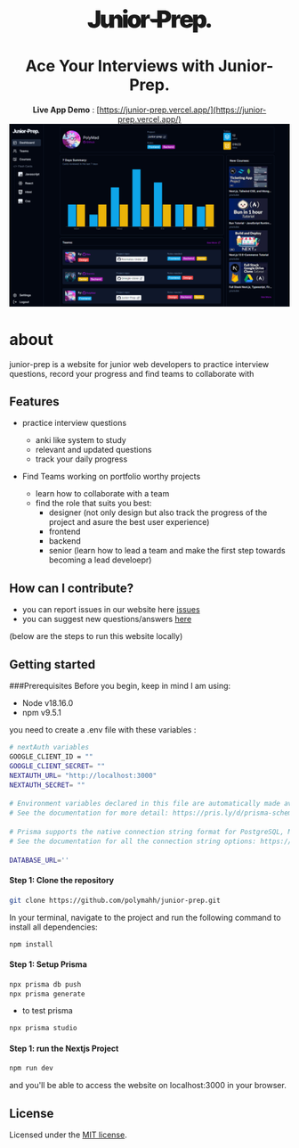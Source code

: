 <div align="center">
    <a href="https://www.idurarapp.com/">
    <svg xmlns="http://www.w3.org/2000/svg" width="222" height="43" viewBox="0 0 222 43" class="flex h-8 w-44"><g clip-path="url(#clip0_43_2)"><path d="M14.3032 2.30298H22.6062V23.5757C22.5961 25.5959 22.0861 27.3737 21.0759 28.909C20.0759 30.4343 18.6921 31.6262 16.9244 32.4848C15.1668 33.3333 13.1416 33.7575 10.8487 33.7575C8.85875 33.7575 7.04056 33.4141 5.3941 32.7272C3.74763 32.0303 2.43449 30.9394 1.45469 29.4545C0.47489 27.9596 -0.0099468 26.0201 0.000154623 23.6363H8.42441C8.45472 24.4141 8.58603 25.0707 8.81834 25.606C9.06076 26.1414 9.3941 26.5454 9.81834 26.8181C10.2527 27.0808 10.7779 27.2121 11.3941 27.2121C12.0204 27.2121 12.5456 27.0757 12.9699 26.803C13.4042 26.5303 13.7325 26.1262 13.9547 25.5909C14.1769 25.0454 14.2931 24.3737 14.3032 23.5757L14.3032 2.30298Z" fill="currentColor"></path><path d="M38.59 23.1515V10.0605H46.9536V33.3333H39.0142V28.909H38.7718C38.2667 30.3939 37.3829 31.5555 36.1203 32.3939C34.8576 33.2222 33.3576 33.6363 31.6202 33.6363C29.994 33.6363 28.5697 33.2626 27.3475 32.5151C26.1354 31.7676 25.1909 30.7373 24.5142 29.4242C23.8475 28.1111 23.5091 26.606 23.499 24.9091V10.0605H31.8627V23.1515C31.8728 24.303 32.1657 25.207 32.7415 25.8636C33.3273 26.5202 34.1455 26.8485 35.196 26.8485C35.893 26.8485 36.494 26.702 36.999 26.409C37.5142 26.106 37.9081 25.6818 38.1809 25.1363C38.4637 24.5808 38.6001 23.9192 38.59 23.1515Z" fill="currentColor"></path><path d="M47.3778 20.2424V33.3333H39.0142V10.0606H46.9536V14.4848H47.196C47.701 13.0101 48.5899 11.8535 49.8627 11.0151C51.1455 10.1768 52.6404 9.75757 54.3475 9.75757C55.994 9.75757 57.4233 10.1363 58.6354 10.8939C59.8576 11.6414 60.8021 12.6717 61.4687 13.9848C62.1455 15.298 62.4788 16.798 62.4687 18.4848V33.3333H54.1051V20.2424C54.1152 19.0909 53.8222 18.1869 53.2263 17.5303C52.6404 16.8737 51.8223 16.5454 50.7718 16.5454C50.0849 16.5454 49.4839 16.697 48.9687 17C48.4637 17.2929 48.0748 17.7172 47.8021 18.2727C47.5293 18.8182 47.3879 19.4747 47.3778 20.2424Z" fill="currentColor"></path><path d="M63.3613 33.3334V10.0606H71.725V33.3334H63.3613ZM67.5583 7.63636C66.4169 7.63636 65.4421 7.26259 64.634 6.51515C63.826 5.76767 63.4219 4.8687 63.4219 3.8182C63.4219 2.76769 63.826 1.86868 64.634 1.12121C65.4421 0.373738 66.4118 0 67.5431 0C68.6846 0 69.6543 0.373719 70.4522 1.12121C71.2603 1.86868 71.6644 2.76769 71.6644 3.8182C71.6644 4.85692 71.2693 5.74747 70.4793 6.48992C70.4702 6.49748 70.4611 6.50505 70.4521 6.51639C69.6541 7.26387 68.6896 7.63636 67.5583 7.63636Z" fill="currentColor"></path><path d="M83.7855 33.7576C81.2602 33.7576 79.0986 33.2576 77.3006 32.2576C75.5026 31.2475 74.1238 29.8434 73.1642 28.0455C72.2046 26.2374 71.7249 24.1414 71.7249 21.7576C71.7249 19.3737 72.2046 17.2828 73.1642 15.4848C74.1238 13.6768 75.5026 12.2727 77.3006 11.2727C79.0986 10.2626 81.2602 9.75757 83.7855 9.75757C86.3107 9.75757 88.4723 10.2626 90.2703 11.2727C92.0683 12.2727 93.4471 13.6768 94.4067 15.4848C95.3663 17.2828 95.8461 19.3737 95.8461 21.7576C95.8461 24.1414 95.3663 26.2374 94.4067 28.0455C93.4471 29.8434 92.0683 31.2475 90.2703 32.2576C88.4723 33.2576 86.3107 33.7576 83.7855 33.7576ZM83.8461 27.5757C84.5532 27.5757 85.1643 27.3384 85.6794 26.8636C86.1946 26.3889 86.5936 25.7121 86.8764 24.8333C87.1592 23.9545 87.3006 22.9091 87.3006 21.6969C87.3006 20.4747 87.1592 19.4293 86.8764 18.5606C86.5936 17.6818 86.1946 17.005 85.6794 16.5303C85.1643 16.0555 84.5532 15.8182 83.8461 15.8182C83.0986 15.8182 82.4572 16.0555 81.9218 16.5303C81.3865 17.005 80.9774 17.6818 80.6946 18.5606C80.4117 19.4293 80.2703 20.4747 80.2703 21.6969C80.2703 22.9091 80.4117 23.9545 80.6946 24.8333C80.9774 25.7121 81.3865 26.3889 81.9218 26.8636C82.4572 27.3384 83.0986 27.5757 83.8461 27.5757Z" fill="currentColor"></path><path d="M95.8462 33.3333V10.0606H103.967V14.4848H104.21C104.634 12.8485 105.306 11.6515 106.225 10.8939C107.154 10.1363 108.24 9.75757 109.483 9.75757C109.846 9.75757 110.205 9.78794 110.558 9.84866C110.922 9.89905 111.27 9.97479 111.604 10.0758V17.2122C111.19 17.0708 110.68 16.9647 110.073 16.8939C109.467 16.8231 108.947 16.7877 108.513 16.7877C107.695 16.7877 106.957 16.9746 106.301 17.3483C105.654 17.712 105.144 18.2271 104.77 18.8938C104.397 19.5503 104.21 20.3231 104.21 21.212V33.3332L95.8462 33.3333Z" fill="currentColor"></path><path d="M125.051 33.3333V2.30298H138.445C140.748 2.30298 142.763 2.75752 144.49 3.66661C146.217 4.5757 147.561 5.85347 148.521 7.49994C149.48 9.14642 149.96 11.0707 149.96 13.2727C149.96 15.4949 149.465 17.4191 148.475 19.0454C147.495 20.6717 146.116 21.9242 144.339 22.803C142.571 23.6818 140.505 24.1212 138.142 24.1212H130.142V17.5757H136.445C137.435 17.5757 138.278 17.4041 138.975 17.0606C139.682 16.7072 140.223 16.2071 140.596 15.5606C140.98 14.9141 141.172 14.1515 141.172 13.2727C141.172 12.3838 140.98 11.6262 140.596 10.9999C140.223 10.3636 139.682 9.87875 138.975 9.54539C138.278 9.20183 137.435 9.03024 136.445 9.03024H133.475V33.3333H125.051Z" fill="currentColor"></path><path d="M150.853 33.3333V10.0606H158.974V14.4848H159.216C159.641 12.8485 160.312 11.6515 161.232 10.8939C162.161 10.1363 163.247 9.75757 164.489 9.75757C164.853 9.75757 165.211 9.78794 165.565 9.84866C165.929 9.89905 166.277 9.97479 166.61 10.0758V17.2122C166.196 17.0708 165.686 16.9647 165.08 16.8939C164.474 16.8231 163.954 16.7877 163.519 16.7877C162.701 16.7877 161.964 16.9746 161.307 17.3483C160.661 17.712 160.151 18.2271 159.777 18.8938C159.403 19.5503 159.216 20.3231 159.216 21.212V33.3332L150.853 33.3333Z" fill="currentColor"></path><path d="M177.917 33.7576C175.432 33.7576 173.291 33.2828 171.493 32.3333C169.705 31.3738 168.326 30 167.357 28.2121C166.397 26.4141 165.917 24.2626 165.917 21.7576C165.917 19.3535 166.402 17.2525 167.372 15.4545C168.341 13.6566 169.71 12.2576 171.478 11.2576C173.246 10.2576 175.331 9.75757 177.735 9.75757C179.493 9.75757 181.084 10.0303 182.508 10.5757C183.932 11.1212 185.15 11.9141 186.16 12.9545C187.17 13.9848 187.948 15.2373 188.493 16.7121C189.038 18.1868 189.311 19.8484 189.311 21.6969V23.6363H168.523V19.0303H181.614C181.604 18.3636 181.432 17.7778 181.099 17.2727C180.776 16.7576 180.336 16.3586 179.781 16.0757C179.235 15.7828 178.614 15.6364 177.917 15.6364C177.24 15.6364 176.619 15.7828 176.054 16.0757C175.488 16.3586 175.033 16.7525 174.69 17.2576C174.357 17.7626 174.18 18.3535 174.16 19.0303V24C174.16 24.7475 174.316 25.4141 174.629 26C174.942 26.5859 175.392 27.0455 175.978 27.3788C176.564 27.7121 177.271 27.8788 178.099 27.8788C178.675 27.8788 179.2 27.798 179.675 27.6365C180.16 27.475 180.574 27.2427 180.917 26.9395C181.261 26.6264 181.513 26.2527 181.675 25.8183H189.311C189.049 27.4345 188.427 28.8385 187.448 30.0305C186.468 31.2123 185.17 32.1315 183.554 32.788C181.948 33.4345 180.069 33.7576 177.917 33.7576Z" fill="currentColor"></path><path d="M189.308 42.0606V10.0606H197.611V14.1212H197.792C198.095 13.3333 198.54 12.6111 199.126 11.9545C199.712 11.2879 200.439 10.7576 201.308 10.3636C202.176 9.9596 203.186 9.75757 204.338 9.75757C205.873 9.75757 207.333 10.1667 208.717 10.9848C210.111 11.803 211.242 13.0909 212.111 14.8485C212.989 16.6061 213.429 18.8889 213.429 21.6969C213.429 24.3838 213.01 26.6111 212.171 28.3788C211.343 30.1465 210.232 31.4647 208.838 32.3333C207.454 33.202 205.934 33.6364 204.277 33.6364C203.186 33.6364 202.212 33.4596 201.353 33.1061C200.505 32.7424 199.777 32.2525 199.171 31.6364C198.575 31.0101 198.116 30.303 197.792 29.5151H197.671V42.0606H189.308ZM197.489 21.6969C197.489 22.8283 197.636 23.8081 197.929 24.6364C198.232 25.4545 198.656 26.0909 199.202 26.5455C199.757 26.9899 200.419 27.2121 201.186 27.2121C201.954 27.2121 202.606 26.9949 203.141 26.5606C203.686 26.1161 204.101 25.4848 204.383 24.6667C204.676 23.8384 204.823 22.8485 204.823 21.6969C204.823 20.5454 204.676 19.5606 204.383 18.7424C204.101 17.9141 203.686 17.2828 203.141 16.8484C202.606 16.404 201.954 16.1818 201.186 16.1818C200.419 16.1818 199.757 16.404 199.202 16.8484C198.656 17.2828 198.232 17.9141 197.929 18.7424C197.636 19.5606 197.489 20.5454 197.489 21.6969Z" fill="currentColor"></path><path d="M111.633 17.4365C111.795 18.5198 112.4 24.0883 118.266 24.122H126.827V17.4365H111.633Z" fill="currentColor"></path><path d="M217.565 33.3317C216.424 33.3317 215.449 32.9579 214.641 32.2105C213.833 31.463 213.429 30.564 213.429 29.5135C213.429 28.463 213.833 27.564 214.641 26.8166C215.449 26.0691 216.419 25.6953 217.55 25.6953C218.691 25.6953 219.661 26.0691 220.459 26.8166C221.267 27.564 221.671 28.463 221.671 29.5135C221.671 30.564 221.267 31.463 220.459 32.2105C219.661 32.958 218.696 33.3317 217.565 33.3317Z" fill="currentColor"></path></g><defs><clipPath id="clip0_43_2"><rect width="221.671" height="42.0606" fill="white"></rect></clipPath></defs></svg>
    </a>
    <h1>Ace Your Interviews with Junior-Prep.</h1>
    
    
  **Live App Demo** : [https://junior-prep.vercel.app/](https://junior-prep.vercel.app/)
    <img src="./public/images/jp-dashboard.png" width="700px" />

</div>

# about

junior-prep is a website for junior web developers to practice interview questions, record your progress and find teams to collaborate with

## Features

- practice interview questions

  - anki like system to study
  - relevant and updated questions
  - track your daily progress

- Find Teams working on portfolio worthy projects
  - learn how to collaborate with a team
  - find the role that suits you best:
    - designer (not only design but also track the progress of the project and asure the best user experience)
    - frontend
    - backend
    - senior (learn how to lead a team and make the first step towards becoming a lead develoepr)

## How can I contribute?

- you can report issues in our website here [issues](https://github.com/polymahh/junior-prep/issues)
- you can suggest new questions/answers [here](https://github.com/polymahh/junior-prep/issues/new)

(below are the steps to run this website locally)

## Getting started

###Prerequisites
Before you begin, keep in mind I am using:

- Node v18.16.0
- npm v9.5.1

you need to create a .env file with these variables :

```bash
# nextAuth variables
GOOGLE_CLIENT_ID = ""
GOOGLE_CLIENT_SECRET= ""
NEXTAUTH_URL= "http://localhost:3000"
NEXTAUTH_SECRET= ""

# Environment variables declared in this file are automatically made available to Prisma.
# See the documentation for more detail: https://pris.ly/d/prisma-schema#accessing-environment-variables-from-the-schema

# Prisma supports the native connection string format for PostgreSQL, MySQL, SQLite, SQL Server, MongoDB and CockroachDB.
# See the documentation for all the connection string options: https://pris.ly/d/connection-strings

DATABASE_URL=''
```

#### Step 1: Clone the repository

```bash
git clone https://github.com/polymahh/junior-prep.git
```

In your terminal, navigate to the project and run the following command to install all dependencies:

```bash
npm install
```

#### Step 1: Setup Prisma

```bash
npx prisma db push
npx prisma generate
```

- to test prisma

```bash
npx prisma studio
```

#### Step 1: run the Nextjs Project

```bash
npm run dev
```

and you'll be able to access the website on localhost:3000 in your browser.

## License

Licensed under the [MIT license](https://github.com/shadcn/ui/blob/main/LICENSE.md).

